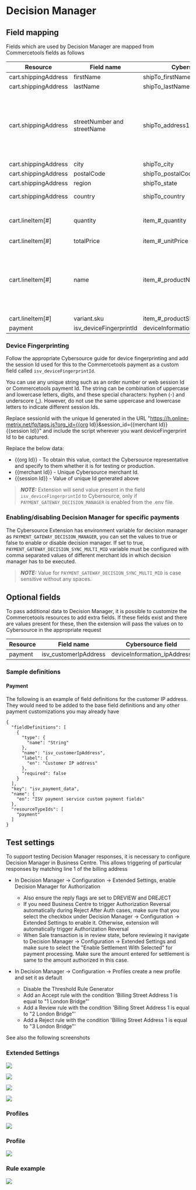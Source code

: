 # Decision Manager

## Field mapping

Fields which are used by Decision Manager are mapped from Commercetools fields as follows

| Resource          | Field name   | Cybersource field | Notes |
| ----------------- | ------------ | ----------------- | ------|
| cart.shippingAddress        | firstName | shipTo_firstName     | |
| cart.shippingAddress | lastName | shipTo_lastName    | |
| cart.shippingAddress | streetNumber and streetName | shipTo_address1    | If both fields have values they are concatenated with a space. Otherwise the value of the defined field is used|
| cart.shippingAddress | city | shipTo_city    | |
| cart.shippingAddress | postalCode | shipTo_postalCode    | |
| cart.shippingAddress | region | shipTo_state    | |
| cart.shippingAddress | country | shipTo_country    | 2 letter ISO code |
| cart.lineItem[#] | quantity | item_#_quantity    | Each line item in the cart is mapped |
| cart.lineItem[#] | totalPrice | item_#_unitPrice    |  |
| cart.lineItem[#] | name | item_#_productName    | Name is a localise string property. We use the cart locale to decide which value to extract |
| cart.lineItem[#] | variant.sku | item_#_productSKU    |  |
| payment | isv_deviceFingerprintId | deviceInformation_fingerprintSessionId    |  |

### Device Fingerprinting

Follow the appropriate Cybersource guide for device fingerprinting and add the session Id used for this to the Commercetools payment as a custom field called `isv_deviceFingerprintId`. 

You can use any unique string such as an order number or web session Id or Commercetools payment Id. The string can be combination of uppercase and lowercase letters, digits, and these special characters: hyphen (-) and underscore (_). However, do not use the same uppercase and lowercase letters to indicate different session Ids. 

Replace sessionId with the unique Id generated in the URL "https://h.online-metrix.net/fp/tags.js?org_id={{org Id}}&session_id={{merchant Id}}{{session Id}}" and include the script wherever you want deviceFingerprint Id to be captured.

Replace the below data:
- {{org Id}} - To obtain this value, contact the Cybersource representative and specify to them whether it is for testing or production. 
- {{merchant Id}} - Unique Cybersource merchant Id. 
- {{session Id}} - Value of unique Id generated above

> **_NOTE:_** Extension will send value present in the field `isv_deviceFingerprintId` to Cybersource, only if `PAYMENT_GATEWAY_DECISION_MANAGER` is enabled from the .env file. 

### Enabling/disabling Decision Manager for specific payments

The Cybersource Extension has environment variable for decision manager as `PAYMENT_GATEWAY_DECISION_MANAGER`, you can set the values to true or false to enable or disable decision manager. If set to true, `PAYMENT_GATEWAY_DECISION_SYNC_MULTI_MID` variable must be configured with comma separated values of different merchant Ids in which decision manager has to be executed.

> **_NOTE:_** Value for `PAYMENT_GATEWAY_DECISION_SYNC_MULTI_MID` is case sensitive without any spaces.

## Optional fields

To pass additional data to Decision Manager, it is possible to customize the Commercetools resources to add extra fields. If these fields exist and there are values present for these, then the extension will pass the values on to Cybersource in the appropriate request

| Resource          | Field name   | Cybersource field | 
| ----------------- | ------------ | ----------------- |
| payment        | isv_customerIpAddress | deviceInformation_ipAddress |

### Sample definitions

#### Payment

The following is an example of field definitions for the customer IP address. They would need to be added to the base field definitions and any other payment customizations you may already have

    {
      "fieldDefinitions": [
        {
          "type": {
            "name": "String"
          },
          "name": "isv_customerIpAddress",
          "label": {
            "en": "Customer IP address"
          },
          "required": false
        }
      ],
      "key": "isv_payment_data",
      "name": {
        "en": "ISV payment service custom payment fields"
      },
      "resourceTypeIds": [
        "payment"
      ]
    }

## Test settings

To support testing Decision Manager responses, it is necessary to configure Decision Manager in Business Centre. This allows triggering of particular responses by matching line 1 of the billing address

- In Decision Manager → Configuration → Extended Settings, enable
  Decision Manager for Authorization
  - Also ensure the reply flags are set to DREVIEW and DREJECT
  - If you need Business Centre to trigger Authorization Reversal automatically during Reject After Auth cases, make sure that you select the checkbox under Decision Manager → Configuration → Extended Settings to enable it. Otherwise, extension will automatically trigger Authorization Reversal
  - When Sale transaction is in review state, before reviewing it navigate to Decision Manager → Configuration → Extended Settings and make sure to select the "Enable Settlement With Selected" for payment processing. Make sure the amount entered for settlement is same to the amount authorized in this case.

- In Decision Manager → Configuration → Profiles create a new profile
  and set it as default
  - Disable the Threshold Rule Generator
  - Add an Accept rule with the condition 'Billing Street Address 1 is equal to "1 London Bridge"'
  - Add a Review rule with the condition 'Billing Street Address 1 is equal to "2 London Bridge"'
  - Add a Reject rule with the condition 'Billing Street Address 1 is equal to "3 London Bridge"'

See also the following
screenshots

### Extended Settings

![](images/966623909.png)

![](images/966688917.png)

![](images/Enable-Auth-Reverse.png)

![](images/Enable-Settlement.png)

### Profiles

![](images/966688922.png)

### Profile

![](images/966558360.png)

### Rule example

![](images/966819993.png)